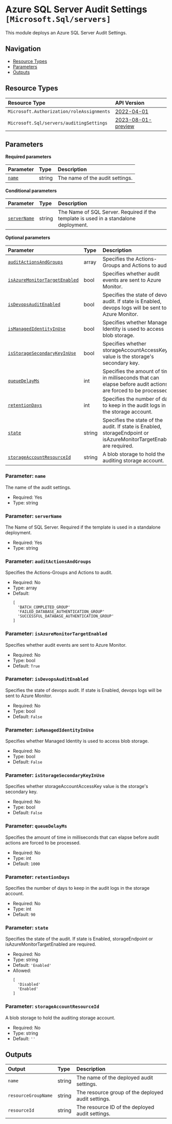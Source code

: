 # Azure SQL Server Audit Settings `[Microsoft.Sql/servers]`

This module deploys an Azure SQL Server Audit Settings.

## Navigation

- [Resource Types](#Resource-Types)
- [Parameters](#Parameters)
- [Outputs](#Outputs)

## Resource Types

| Resource Type | API Version |
| :-- | :-- |
| `Microsoft.Authorization/roleAssignments` | [2022-04-01](https://learn.microsoft.com/en-us/azure/templates/Microsoft.Authorization/2022-04-01/roleAssignments) |
| `Microsoft.Sql/servers/auditingSettings` | [2023-08-01-preview](https://learn.microsoft.com/en-us/azure/templates/Microsoft.Sql/servers/auditingSettings) |

## Parameters

**Required parameters**

| Parameter | Type | Description |
| :-- | :-- | :-- |
| [`name`](#parameter-name) | string | The name of the audit settings. |

**Conditional parameters**

| Parameter | Type | Description |
| :-- | :-- | :-- |
| [`serverName`](#parameter-servername) | string | The Name of SQL Server. Required if the template is used in a standalone deployment. |

**Optional parameters**

| Parameter | Type | Description |
| :-- | :-- | :-- |
| [`auditActionsAndGroups`](#parameter-auditactionsandgroups) | array | Specifies the Actions-Groups and Actions to audit. |
| [`isAzureMonitorTargetEnabled`](#parameter-isazuremonitortargetenabled) | bool | Specifies whether audit events are sent to Azure Monitor. |
| [`isDevopsAuditEnabled`](#parameter-isdevopsauditenabled) | bool | Specifies the state of devops audit. If state is Enabled, devops logs will be sent to Azure Monitor. |
| [`isManagedIdentityInUse`](#parameter-ismanagedidentityinuse) | bool | Specifies whether Managed Identity is used to access blob storage. |
| [`isStorageSecondaryKeyInUse`](#parameter-isstoragesecondarykeyinuse) | bool | Specifies whether storageAccountAccessKey value is the storage's secondary key. |
| [`queueDelayMs`](#parameter-queuedelayms) | int | Specifies the amount of time in milliseconds that can elapse before audit actions are forced to be processed. |
| [`retentionDays`](#parameter-retentiondays) | int | Specifies the number of days to keep in the audit logs in the storage account. |
| [`state`](#parameter-state) | string | Specifies the state of the audit. If state is Enabled, storageEndpoint or isAzureMonitorTargetEnabled are required. |
| [`storageAccountResourceId`](#parameter-storageaccountresourceid) | string | A blob storage to hold the auditing storage account. |

### Parameter: `name`

The name of the audit settings.

- Required: Yes
- Type: string

### Parameter: `serverName`

The Name of SQL Server. Required if the template is used in a standalone deployment.

- Required: Yes
- Type: string

### Parameter: `auditActionsAndGroups`

Specifies the Actions-Groups and Actions to audit.

- Required: No
- Type: array
- Default:
  ```Bicep
  [
    'BATCH_COMPLETED_GROUP'
    'FAILED_DATABASE_AUTHENTICATION_GROUP'
    'SUCCESSFUL_DATABASE_AUTHENTICATION_GROUP'
  ]
  ```

### Parameter: `isAzureMonitorTargetEnabled`

Specifies whether audit events are sent to Azure Monitor.

- Required: No
- Type: bool
- Default: `True`

### Parameter: `isDevopsAuditEnabled`

Specifies the state of devops audit. If state is Enabled, devops logs will be sent to Azure Monitor.

- Required: No
- Type: bool
- Default: `False`

### Parameter: `isManagedIdentityInUse`

Specifies whether Managed Identity is used to access blob storage.

- Required: No
- Type: bool
- Default: `False`

### Parameter: `isStorageSecondaryKeyInUse`

Specifies whether storageAccountAccessKey value is the storage's secondary key.

- Required: No
- Type: bool
- Default: `False`

### Parameter: `queueDelayMs`

Specifies the amount of time in milliseconds that can elapse before audit actions are forced to be processed.

- Required: No
- Type: int
- Default: `1000`

### Parameter: `retentionDays`

Specifies the number of days to keep in the audit logs in the storage account.

- Required: No
- Type: int
- Default: `90`

### Parameter: `state`

Specifies the state of the audit. If state is Enabled, storageEndpoint or isAzureMonitorTargetEnabled are required.

- Required: No
- Type: string
- Default: `'Enabled'`
- Allowed:
  ```Bicep
  [
    'Disabled'
    'Enabled'
  ]
  ```

### Parameter: `storageAccountResourceId`

A blob storage to hold the auditing storage account.

- Required: No
- Type: string
- Default: `''`

## Outputs

| Output | Type | Description |
| :-- | :-- | :-- |
| `name` | string | The name of the deployed audit settings. |
| `resourceGroupName` | string | The resource group of the deployed audit settings. |
| `resourceId` | string | The resource ID of the deployed audit settings. |
